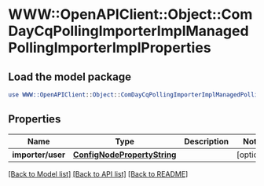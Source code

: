# WWW::OpenAPIClient::Object::ComDayCqPollingImporterImplManagedPollingImporterImplProperties

## Load the model package
```perl
use WWW::OpenAPIClient::Object::ComDayCqPollingImporterImplManagedPollingImporterImplProperties;
```

## Properties
Name | Type | Description | Notes
------------ | ------------- | ------------- | -------------
**importer/user** | [**ConfigNodePropertyString**](ConfigNodePropertyString.md) |  | [optional] 

[[Back to Model list]](../README.md#documentation-for-models) [[Back to API list]](../README.md#documentation-for-api-endpoints) [[Back to README]](../README.md)


